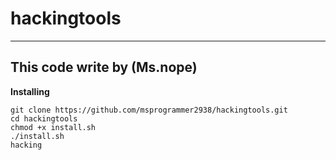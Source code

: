 # hackingtools
--------------------
This code write by (Ms.nope)
--------------------

**Installing**
```
git clone https://github.com/msprogrammer2938/hackingtools.git
cd hackingtools
chmod +x install.sh
./install.sh
hacking
